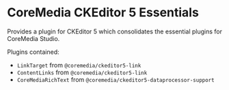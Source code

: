 CoreMedia CKEditor 5 Essentials
================================================================================

Provides a plugin for CKEditor 5 which consolidates the essential plugins for
CoreMedia Studio.

Plugins contained:

* `LinkTarget` from `@coremedia/ckeditor5-link` 
* `ContentLinks` from `@coremedia/ckeditor5-link`
* `CoreMediaRichText` from `@coremedia/ckeditor5-dataprocessor-support`
